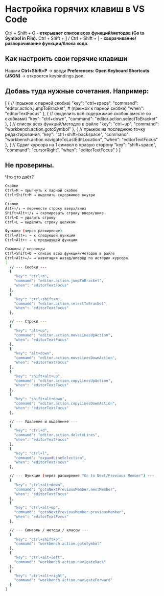 

# Настройка горячих клавиш в VS Code
Ctrl + Shift + O - **открывает список всех функций/методов (Go to Symbol in File).**
Ctrl + Shift + ] / Ctrl + Shift + [ - **сворачивание/разворачивание функции/блока кода.**



## Как настроить свои горячие клавиши
Нажми **Ctrl+Shift+P** → введи **Preferences: Open Keyboard Shortcuts (JSON)** → откроется keybindings.json.
## Добавь туда нужные сочетания. Например:
[
  {
    // (прыжок к парной скобке)
    "key": "ctrl+space",
    "command": "editor.action.jumpToBracket", # (прыжок к парной скобке)
    "when": "editorTextFocus"
  },
  {
    // (выделить всё содержимое скобок вместе со скобками)
    "key": "ctrl+down",
    "command": "editor.action.selectToBracket"
  },
  {
    // список всех функций/методов в файле
    "key": "ctrl+up",
    "command": "workbench.action.gotoSymbol"
  },
  {
    // прыжок на последнюю точку редактирования.
    "key": "ctrl+shift+backspace",
    "command": "workbench.action.navigateToLastEditLocation",
    "when": "editorTextFocus"
  },
  {
    // Сдвиг курсора на 1 символ в правую сторону
    "key": "shift+space",
    "command": "cursorRight",
    "when": "editorTextFocus"
  }
]



<!-- НЕ РАБОТАЕТ
Нажми Ctrl+Shift+P → введи Preferences: Open Keyboard Shortcuts (JSON) → откроется keybindings.json.
Добавь туда нужные сочетания. Например:
[
    {
        "key": "ctrl+alt+down",      // переход к следующей функции
        "command": "editor.action.goToNextSymbolFromResult"
    },
    {
        "key": "ctrl+alt+up",        // переход к предыдущей функции
        "command": "editor.action.goToPreviousSymbolFromResult"
    }
] -->


## Не проверины.
Что это даёт?

```bash
Скобки
Ctrl+M → прыгнуть к парной скобке
Ctrl+Shift+M → выделить содержимое внутри

Строки
Alt+↑/↓ → перенести строку вверх/вниз
Shift+Alt+↑/↓ → скопировать строку вверх/вниз
Ctrl+D → удалить строку
Ctrl+L → выделить строку целиком

Функции (через расширение)
Ctrl+Alt+↓ → к следующей функции
Ctrl+Alt+↑ → к предыдущей функции

Символы / переходы
Ctrl+Shift+O → список всех функций/методов в файле
Ctrl+Alt+←/→ → навигация назад/вперёд по истории курсора
[
  // --- Скобки ---
  {
    "key": "ctrl+m",
    "command": "editor.action.jumpToBracket",
    "when": "editorTextFocus"
  },
  {
    "key": "ctrl+shift+m",
    "command": "editor.action.selectToBracket",
    "when": "editorTextFocus"
  },

  // --- Строки ---
  {
    "key": "alt+up",
    "command": "editor.action.moveLinesUpAction",
    "when": "editorTextFocus"
  },
  {
    "key": "alt+down",
    "command": "editor.action.moveLinesDownAction",
    "when": "editorTextFocus"
  },
  {
    "key": "shift+alt+up",
    "command": "editor.action.copyLinesUpAction",
    "when": "editorTextFocus"
  },
  {
    "key": "shift+alt+down",
    "command": "editor.action.copyLinesDownAction",
    "when": "editorTextFocus"
  },

  // --- Удаление и выделение ---
  {
    "key": "ctrl+d",
    "command": "editor.action.deleteLines",
    "when": "editorTextFocus"
  },
  {
    "key": "ctrl+l",
    "command": "expandLineSelection",
    "when": "editorTextFocus"
  },

  // --- Функции (через расширение "Go to Next/Previous Member") ---
  {
    "key": "ctrl+alt+down",
    "command": "gotoNextPreviousMember.nextMember",
    "when": "editorTextFocus"
  },
  {
    "key": "ctrl+alt+up",
    "command": "gotoNextPreviousMember.previousMember",
    "when": "editorTextFocus"
  },

  // --- Символы / методы / классы ---
  {
    "key": "ctrl+shift+o",
    "command": "workbench.action.gotoSymbol"
  },
  {
    "key": "ctrl+alt+left",
    "command": "workbench.action.navigateBack"
  },
  {
    "key": "ctrl+alt+right",
    "command": "workbench.action.navigateForward"
  }
]
